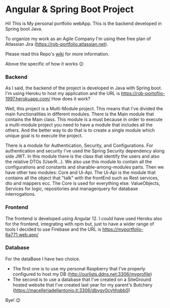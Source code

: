 # Angular & Spring Boot Project

Hi! This is My personal portfolio webApp. This is the backend developed in Spring boot Java.

To organize my work as an Agile Company I'm using thee free plan of Atlassian Jira (https://rob-portfolio.atlassian.net).

Please read this Repo's [wiki](https://github.com/Rob097/MyPortfolio-Backend/wiki) for more information.

Above the specific of how it works 😉

### Backend
As I said, the backend of the project is developed in Java with Spring boot.
I'm using Heroku to host my application and the URL is https://rob-portoflio-1997.herokuapp.com/
How does it work?

Well, this project is a Multi-Module project. This means that I've divided the main functionalities in different modules.
There is the Main module that contains the Main class. This module is a must because in order to execute a multi-module project
you need to have a module that includes all the others. And the better way to do that is to create a single module which unique goal is
to execute the project.

There is a module for Authentication, Security, and Configurations. For authentication and security I've used the Spring Security dependency along side JWT. In this module there is the class that identify the users and also the relative DTOs (UserR...).
We also use this module to contain all the configurations and constants and sharable-among-modules parts.
Then we have other two modules: Core and Ui-Api.
The Ui-Api is the module that contains all the object that "talk" with the frontEnd such as Rest services, dto and mappers ecc.
The Core is used for everything else. ValueObjects, Services for logic, repositories and managerquery for database interrogations.

### Frontend
The frontend is developed using Angular 12.
I could have used Heroku also for the frontend, integrating with npm but, just to have a wider range of tools I decided to
use Firebase and the URL is https://myportfolio-6a771.web.app/


### Database
For the dataBase I have two choice.
  - The first one is to use my personal Raspberry that I've properly configured to host my DB (http://ourlists.ddns.net:3306/myprofile)
  - The second is to use a database that I've created on a SiteGround hosted website that I've created last year for my parent's Butchery
  	(https://macelleriadellantonio.it:3306/dbvgv0cyhhsbb0)


Bye! 😉
